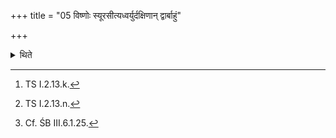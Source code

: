 +++
title = "05 विष्णोः स्यूरसीत्यध्वर्युर्दक्षिणान् द्वार्बाहुं"

+++

<details><summary>थिते</summary>

5. With vişņoḥ syūrasi[^1] having stiched round the southern door-post, with viṣṇor, with viṣṇor dhruvamasi[^2] the Adhvaryu ties up a well-marked-out knot.[^3]  

[^1]: TS I.2.13.k.  

[^2]: TS I.2.13.n.  

[^3]: Cf. ŚB III.6.1.25.  
</details>
